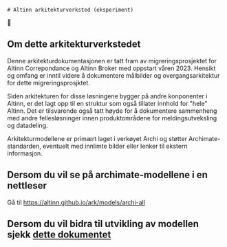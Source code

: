 	# Altinn arkitekturverksted (eksperiment)

:construction:

## Om dette arkitekturverkstedet
Denne arkitekturdokumentasjonen  er tatt fram av migreringsprosjektet for Altinn Correpondance og Altinn Broker med oppstart våren 2023. Hensikt og omfang er inntil videre å dokumentere målbilder og overgangsarkitektur for dette migreringsprosjktet.

Siden arkitekturen for disse løsningene bygger på andre konponenter i Altinn, er det lagt opp til en struktur som også tillater innhold for "hele" Altinn. Det er tilsvarende også tatt høyde for å dokumentere  sammenheng med andre fellesløsninger innen produktområdene for meldingsutveksling og datadeling.

Arkitekturmodellene er primært laget i verkøyet Archi og støtter Archimate-standarden, eventuelt med innlimte bilder eller lenker til ekstern informasjon.


## Dersom du vil se på archimate-modellene i en nettleser
Gå til <https://altinn.github.io/ark/models/archi-all>


## Dersom du vil bidra til utvikling av modellen sjekk [dette dokumentet](./CONTRIBUTING.md)
